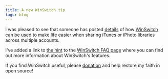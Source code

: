 ```yaml
---
title: A new WinSwitch tip
tags: blog
---
```


I was pleased to see that someone has posted [details](http://www.macosxhints.com/article.php?story=20061212090013611) of how [WinSwitch](http://wincent.dev/a/products/winswitch/) can be used to make life easier when sharing iTunes or iPhoto libraries across multiple accounts.

I've added a link to [the hint](http://www.macosxhints.com/article.php?story=20061212090013611) to the [WinSwitch FAQ page](http://wincent.dev/a/products/winswitch/faq/) where you can find out more information about WinSwitch's features.

If you find WinSwitch useful, please [donation](https://wincent.dev/a/products/winswitch/donate/) and help restore my faith in open source!
